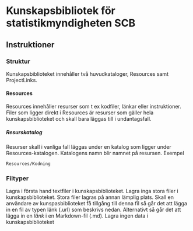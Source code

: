 # Kunskapsbibliotek för statistikmyndigheten SCB

## Instruktioner

### Struktur
Kunskapsbiblioteket innehåller två huvudkataloger, Resources samt ProjectLinks.

#### Resources
Resources innehåller resurser som t ex kodfiler, länkar eller instruktioner. Filer som ligger direkt i Resources är resurser som gäller hela kunskapsbiblioteket och skall bara läggas till i undantagsfall. 

##### Resurskatalog
Resurser skall i vanliga fall läggas under en katalog som ligger under Resources-katalogen. Katalogens namn blir namnet på resursen.
Exempel 

    Resources/Kodning

### Filtyper
Lagra i första hand textfiler i kunskapsbiblioteket.
Lagra inga stora filer i kunskapsbiblioteket. Stora filer lagras på annan lämplig plats. Skall en användare av kunspasbiblioteket få tillgång till denna fil så går det att lägga in en fil av typen länk (.url) som beskrivs nedan. Alternativt så går det att lägga in en *länk* i en Markdown-fil (.md). 
Lagra ingen data i kunskapsbiblioteket
